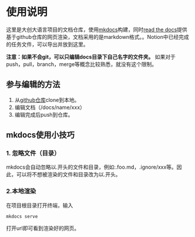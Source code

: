 # 使用说明

这里是大创大语言项目的文档仓库，使用[mkdocs](https://www.mkdocs.org/)构建，同时[read the docs](https://readthedocs.org/)提供基于github仓库的网页渲染，文档采用的是markdown格式。。Notion中已经完成的任务文件，可以导出并放到这里。

**注意：如果不会git，可以只编辑docs目录下自己名字的文件夹。** 如果对于push，pull，branch，merge等概念比较熟悉，就没有这个限制。

## 参与编辑的方法
1. 从[github仓库](https://github.com/Lealand23231513/DCDYY-Notion-Docs)clone到本地。
2. 编辑文档（/docs/name/xxx）
3. 编辑完成后push到仓库。

## mkdocs使用小技巧
### 1. 忽略文件（目录）
mkdocs会自动忽略以.开头的文件和目录，例如:.foo.md，.ignore/xxx等。因此，可以将不想被渲染的文件和目录改为以.开头。
### 2.本地渲染
在项目根目录打开终端，输入
```shell
mkdocs serve
```
打开url即可看到渲染好的网页。